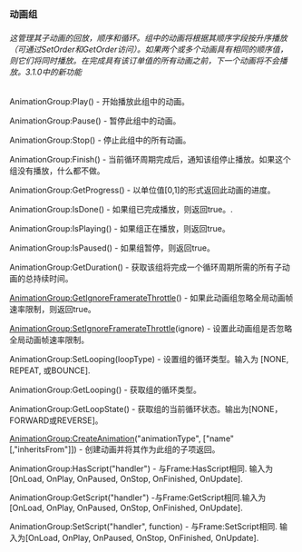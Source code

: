 ### 动画组

###### 这管理其子动画的回放，顺序和循环。组中的动画将根据其顺序字段按升序播放（可通过SetOrder和GetOrder访问）。如果两个或多个动画具有相同的顺序值，则它们将同时播放。在完成具有该订单值的所有动画之前，下一个动画将不会播放。3.1.0中的新功能

AnimationGroup:Play\(\) - 开始播放此组中的动画。

AnimationGroup:Pause\(\) - 暂停此组中的动画。

AnimationGroup:Stop\(\) - 停止此组中的所有动画。

AnimationGroup:Finish\(\) - 当前循环周期完成后，通知该组停止播放。如果这个组没有播放，什么都不做。

AnimationGroup:GetProgress\(\) - 以单位值\[0,1\]的形式返回此动画的进度。

AnimationGroup:IsDone\(\) - 如果组已完成播放，则返回true。.

AnimationGroup:IsPlaying\(\) - 如果组正在播放，则返回true。

AnimationGroup:IsPaused\(\) - 如果组暂停，则返回true。

AnimationGroup:GetDuration\(\) - 获取该组将完成一个循环周期所需的所有子动画的总持续时间。

[AnimationGroup:GetIgnoreFramerateThrottle](https://wow.gamepedia.com/API_AnimationGroup_GetIgnoreFramerateThrottle)\(\) - 如果此动画组忽略全局动画帧速率限制，则返回true。

[AnimationGroup:SetIgnoreFramerateThrottle](https://wow.gamepedia.com/API_AnimationGroup_SetIgnoreFramerateThrottle)\(ignore\) - 设置此动画组是否忽略全局动画帧速率限制。

AnimationGroup:SetLooping\(loopType\) - 设置组的循环类型。输入为 \[NONE, REPEAT, 或BOUNCE\].

AnimationGroup:GetLooping\(\) - 获取组的循环类型。

AnimationGroup:GetLoopState\(\) - 获取组的当前循环状态。输出为\[NONE，FORWARD或REVERSE\]。

[AnimationGroup:CreateAnimation](https://wow.gamepedia.com/API_AnimationGroup_CreateAnimation)\("animationType", \["name"\[,"inheritsFrom"\]\]\) - 创建动画并将其作为此组的子项返回。

AnimationGroup:HasScript\("handler"\) - 与Frame:HasScript相同. 输入为\[OnLoad, OnPlay, OnPaused, OnStop, OnFinished, OnUpdate\].

AnimationGroup:GetScript\("handler"\) -与Frame:GetScript相同.输入为 \[OnLoad, OnPlay, OnPaused, OnStop, OnFinished, OnUpdate\].

AnimationGroup:SetScript\("handler", function\) - 与Frame:SetScript相同. 输入为\[OnLoad, OnPlay, OnPaused, OnStop, OnFinished, OnUpdate\].

